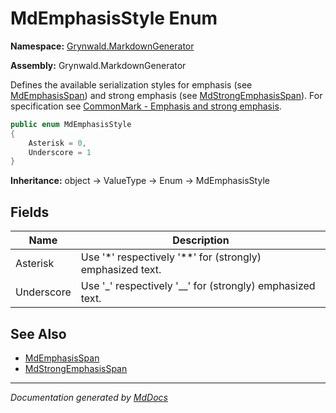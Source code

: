 # MdEmphasisStyle Enum

**Namespace:** [Grynwald.MarkdownGenerator](../index.md)

**Assembly:** Grynwald.MarkdownGenerator

Defines the available serialization styles for emphasis (see [MdEmphasisSpan](../MdEmphasisSpan/index.md)) and strong emphasis (see [MdStrongEmphasisSpan](../MdStrongEmphasisSpan/index.md)). For specification see [CommonMark \- Emphasis and strong emphasis](https://spec.commonmark.org/0.28/#emphasis-and-strong-emphasis).

```csharp
public enum MdEmphasisStyle
{
    Asterisk = 0,
    Underscore = 1
}
```

**Inheritance:** object → ValueType → Enum → MdEmphasisStyle

## Fields

| Name       | Description                                                  |
| ---------- | ------------------------------------------------------------ |
| Asterisk   | Use '\*' respectively '\*\*' for (strongly) emphasized text. |
| Underscore | Use '\_' respectively '\_\_' for (strongly) emphasized text. |

## See Also

- [MdEmphasisSpan](../MdEmphasisSpan/index.md)
- [MdStrongEmphasisSpan](../MdStrongEmphasisSpan/index.md)

___

*Documentation generated by [MdDocs](https://github.com/ap0llo/mddocs)*
